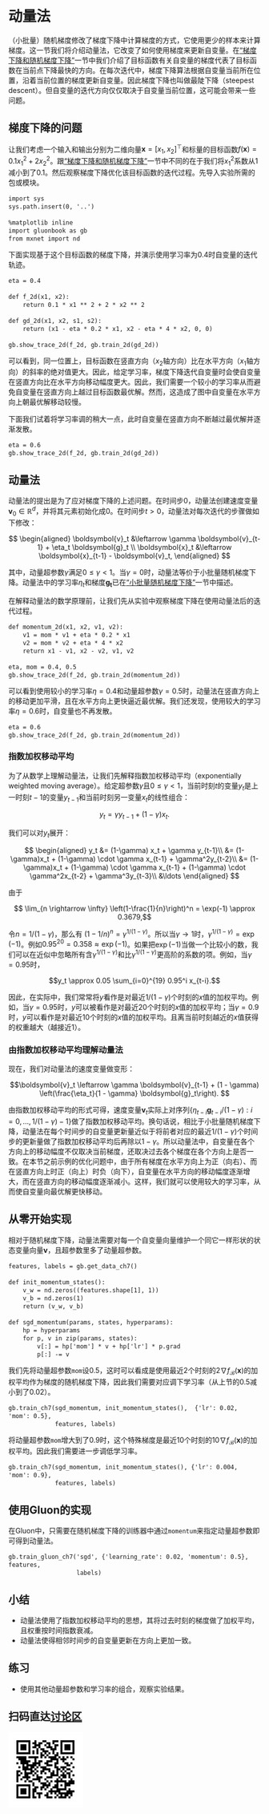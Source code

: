 # 动量法

（小批量）随机梯度修改了梯度下降中计算梯度的方式，它使用更少的样本来计算梯度。这一节我们将介绍动量法，它改变了如何使用梯度来更新自变量。在[“梯度下降和随机梯度下降”](./gd-sgd.md)一节中我们介绍了目标函数有关自变量的梯度代表了目标函数在当前点下降最快的方向。在每次迭代中，梯度下降算法根据自变量当前所在位置，沿着当前位置的梯度更新自变量。因此梯度下降也叫做最陡下降（steepest descent）。但自变量的迭代方向仅仅取决于自变量当前位置，这可能会带来一些问题。

## 梯度下降的问题

让我们考虑一个输入和输出分别为二维向量$\boldsymbol{x} = [x_1, x_2]^\top$和标量的目标函数$f(\boldsymbol{x})=0.1x_1^2+2x_2^2$。跟[“梯度下降和随机梯度下降”](./gd-sgd.md)一节中不同的在于我们将$x_1^2$系数从$1$减小到了$0.1$。然后观察梯度下降优化该目标函数的迭代过程。先导入实验所需的包或模块。

```{.python .input  n=2}
import sys
sys.path.insert(0, '..')

%matplotlib inline
import gluonbook as gb
from mxnet import nd
```

下面实现基于这个目标函数的梯度下降，并演示使用学习率为$0.4$时自变量的迭代轨迹。

```{.python .input  n=3}
eta = 0.4

def f_2d(x1, x2):
    return 0.1 * x1 ** 2 + 2 * x2 ** 2

def gd_2d(x1, x2, s1, s2):
    return (x1 - eta * 0.2 * x1, x2 - eta * 4 * x2, 0, 0)

gb.show_trace_2d(f_2d, gb.train_2d(gd_2d))
```

可以看到，同一位置上，目标函数在竖直方向（$x_2$轴方向）比在水平方向（$x_1$轴方向）的斜率的绝对值更大。因此，给定学习率，梯度下降迭代自变量时会使自变量在竖直方向比在水平方向移动幅度更大。因此，我们需要一个较小的学习率从而避免自变量在竖直方向上越过目标函数最优解。然而，这造成了图中自变量在水平方向上朝最优解移动较慢。

下面我们试着将学习率调的稍大一点，此时自变量在竖直方向不断越过最优解并逐渐发散。

```{.python .input  n=4}
eta = 0.6
gb.show_trace_2d(f_2d, gb.train_2d(gd_2d))
```

## 动量法

动量法的提出是为了应对梯度下降的上述问题。在时间步$0$，动量法创建速度变量$\boldsymbol{v}_0\in\mathbb{R}^d$，并将其元素初始化成0。在时间步$t>0$，动量法对每次迭代的步骤做如下修改：

$$
\begin{aligned}
\boldsymbol{v}_t &\leftarrow \gamma \boldsymbol{v}_{t-1} + \eta_t \boldsymbol{g}_t \\
\boldsymbol{x}_t &\leftarrow \boldsymbol{x}_{t-1} - \boldsymbol{v}_t,
\end{aligned}
$$

其中，动量超参数$\gamma$满足$0 \leq \gamma < 1$。当$\gamma=0$时，动量法等价于小批量随机梯度下降。动量法中的学习率$\eta_t$和梯度$\boldsymbol{g_t}$已在[“小批量随机梯度下降”](minibatch-sgd.md)一节中描述。

在解释动量法的数学原理前，让我们先从实验中观察梯度下降在使用动量法后的迭代过程。

```{.python .input  n=5}
def momentum_2d(x1, x2, v1, v2):
    v1 = mom * v1 + eta * 0.2 * x1
    v2 = mom * v2 + eta * 4 * x2
    return x1 - v1, x2 - v2, v1, v2

eta, mom = 0.4, 0.5
gb.show_trace_2d(f_2d, gb.train_2d(momentum_2d))
```

可以看到使用较小的学习率$\eta=0.4$和动量超参数$\gamma=0.5$时，动量法在竖直方向上的移动更加平滑，且在水平方向上更快逼近最优解。我们还发现，使用较大的学习率$\eta=0.6$时，自变量也不再发散。

```{.python .input  n=11}
eta = 0.6
gb.show_trace_2d(f_2d, gb.train_2d(momentum_2d))
```

### 指数加权移动平均

为了从数学上理解动量法，让我们先解释指数加权移动平均（exponentially weighted moving average）。给定超参数$\gamma$且$0 \leq \gamma < 1$，当前时刻$t$的变量$y_t$是上一时刻$t-1$的变量$y_{t-1}$和当前时刻另一变量$x_t$的线性组合：

$$y_t = \gamma y_{t-1} + (1-\gamma) x_t.$$

我们可以对$y_t$展开：

$$
\begin{aligned}
y_t  &= (1-\gamma) x_t + \gamma y_{t-1}\\
         &= (1-\gamma)x_t + (1-\gamma) \cdot \gamma x_{t-1} + \gamma^2y_{t-2}\\
         &= (1-\gamma)x_t + (1-\gamma) \cdot \gamma x_{t-1} + (1-\gamma) \cdot \gamma^2x_{t-2} + \gamma^3y_{t-3}\\
         &\ldots
\end{aligned}
$$

由于

$$ \lim_{n \rightarrow \infty}  \left(1-\frac{1}{n}\right)^n = \exp(-1) \approx 0.3679,$$

令$n = 1/(1-\gamma)$，那么有 $\left(1-1/n\right)^n = \gamma^{1/(1-\gamma)}$。所以当$\gamma \rightarrow 1$时，$\gamma^{1/(1-\gamma)}=\exp(-1)$。例如$0.95^{20} = 0.358 \approx \exp(-1)$。如果把$\exp(-1)$当做一个比较小的数，我们可以在近似中忽略所有含$\gamma^{1/(1-\gamma)}$和比$\gamma^{1/(1-\gamma)}$更高阶的系数的项。例如，当$\gamma=0.95$时，

$$y_t \approx 0.05 \sum_{i=0}^{19} 0.95^i x_{t-i}.$$

因此，在实际中，我们常常将$y$看作是对最近$1/(1-\gamma)$个时刻的$x$值的加权平均。例如，当$\gamma = 0.95$时，$y$可以被看作是对最近20个时刻的$x$值的加权平均；当$\gamma = 0.9$时，$y$可以看作是对最近10个时刻的$x$值的加权平均。且离当前时刻越近的$x$值获得的权重越大（越接近1）。


### 由指数加权移动平均理解动量法

现在，我们对动量法的速度变量做变形：

$$\boldsymbol{v}_t \leftarrow \gamma \boldsymbol{v}_{t-1} + (1 - \gamma) \left(\frac{\eta_t}{1 - \gamma} \boldsymbol{g}_t\right). $$

由指数加权移动平均的形式可得，速度变量$\boldsymbol{v}_t$实际上对序列$\{\eta_{t-i}\boldsymbol{g}_{t-i} /(1-\gamma):i=0,\ldots,1/(1-\gamma)-1\}$做了指数加权移动平均。换句话说，相比于小批量随机梯度下降，动量法在每个时间步的自变量更新量近似于将前者对应的最近$1/(1-\gamma)$个时间步的更新量做了指数加权移动平均后再除以$1-\gamma$。所以动量法中，自变量在各个方向上的移动幅度不仅取决当前梯度，还取决过去各个梯度在各个方向上是否一致。在本节之前示例的优化问题中，由于所有梯度在水平方向上为正（向右）、而在竖直方向上时正（向上）时负（向下），自变量在水平方向的移动幅度逐渐增大，而在竖直方向的移动幅度逐渐减小。这样，我们就可以使用较大的学习率，从而使自变量向最优解更快移动。


## 从零开始实现

相对于随机梯度下降，动量法需要对每一个自变量向量维护一个同它一样形状的状态变量向量$\boldsymbol{v}$，且超参数里多了动量超参数。

```{.python .input  n=13}
features, labels = gb.get_data_ch7()

def init_momentum_states():
    v_w = nd.zeros((features.shape[1], 1))
    v_b = nd.zeros(1)
    return (v_w, v_b)

def sgd_momentum(params, states, hyperparams):
    hp = hyperparams 
    for p, v in zip(params, states):
        v[:] = hp['mom'] * v + hp['lr'] * p.grad
        p[:] -= v
```

我们先将动量超参数`mom`设0.5，这时可以看成是使用最近2个时刻的$2\nabla f_\mathcal{B}(\boldsymbol{x})$的加权平均作为梯度的随机梯度下降，因此我们需要对应调下学习率（从上节的0.5减小到了0.02）。

```{.python .input  n=15}
gb.train_ch7(sgd_momentum, init_momentum_states(),  {'lr': 0.02, 'mom': 0.5},
             features, labels)
```

将动量超参数`mom`增大到了0.9时，这个特殊梯度是最近10个时刻的$10\nabla f_\mathcal{B}(\boldsymbol{x})$的加权平均。因此我们需要进一步调低学习率。

```{.python .input  n=8}
gb.train_ch7(sgd_momentum, init_momentum_states(), {'lr': 0.004, 'mom': 0.9},
             features, labels)
```

## 使用Gluon的实现

在Gluon中，只需要在随机梯度下降的训练器中通过`momentum`来指定动量超参数即可得到动量法。

```{.python .input  n=9}
gb.train_gluon_ch7('sgd', {'learning_rate': 0.02, 'momentum': 0.5}, features,
                   labels)
```

## 小结

* 动量法使用了指数加权移动平均的思想，其将过去时刻的梯度做了加权平均，且权重按时间指数衰减。
* 动量法使得相邻时间步的自变量更新在方向上更加一致。

## 练习

* 使用其他动量超参数和学习率的组合，观察实验结果。


## 扫码直达[讨论区](https://discuss.gluon.ai/t/topic/1879)


![](../img/qr_momentum.svg)
